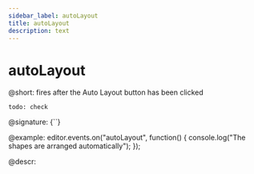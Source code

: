 ```yaml
---
sidebar_label: autoLayout
title: autoLayout
description: text
---
```


# autoLayout

@short: fires after the Auto Layout button has been clicked

`todo: check`

@signature: {``}

@example:
editor.events.on("autoLayout", function() {
    console.log("The shapes are arranged automatically");
});

@descr: